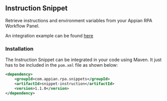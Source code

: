 ## Instruction Snippet

Retrieve instructions and environment variables from your Appian RPA Workflow Panel.

An integration example can be found [here](https://github.com/appianps/ps-plugin-appianrpa-Snippets/tree/master/snippets-examples/robot-snippet-instructions) 


### Installation

The Instruction Snippet can be integrated in your code using Maven. It just has to be included in the ```pom.xml``` file as shown below:
```xml
<dependency>
	<groupId>com.appian.rpa.snippets</groupId>
	<artifactId>snippet-instruction</artifactId>
	<version>1.1.0</version>
</dependency>
```
